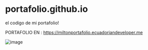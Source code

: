 # portafolio.github.io
el codigo de mi portafolio!


PORTAFOLIO EN : https://miltonportafolio.ecuadoriandeveloper.me

![image](https://user-images.githubusercontent.com/64045193/182508794-1ec34f04-9322-4408-a6d4-87be880d0418.png)
